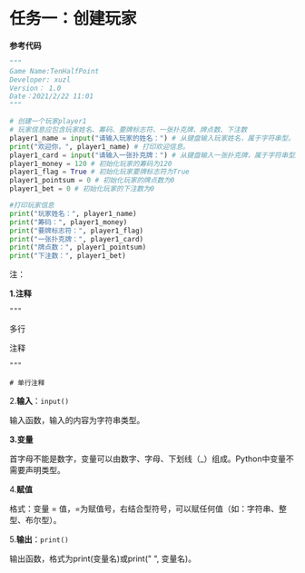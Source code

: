 ﻿# 任务一：创建玩家

**参考代码**

```python
"""
Game Name:TenHalfPoint
Developer: xuzl
Version： 1.0
Date：2021/2/22 11:01
"""

# 创建一个玩家player1
# 玩家信息应包含玩家姓名、筹码、要牌标志符、一张扑克牌、牌点数、下注数
player1_name = input("请输入玩家的姓名：") # 从键盘输入玩家姓名，属于字符串型。
print("欢迎你，", player1_name) # 打印欢迎信息。
player1_card = input("请输入一张扑克牌：") # 从键盘输入一张扑克牌，属于字符串型。
player1_money = 120 # 初始化玩家的筹码为120
player1_flag = True # 初始化玩家要牌标志符为True
player1_pointsum = 0 # 初始化玩家的牌点数为0
player1_bet = 0 # 初始化玩家的下注数为0

#打印玩家信息
print("玩家姓名：", player1_name)
print("筹码：", player1_money)
print("要牌标志符：", player1_flag)
print("一张扑克牌：", player1_card)
print("牌点数：", player1_pointsum)
print("下注数：", player1_bet)
```

注：

**1.注释**

`"""`

多行

注释

`"""`



`# 单行注释`

2.**输入**：`input()`

输入函数，输入的内容为字符串类型。

**3.变量**

首字母不能是数字，变量可以由数字、字母、下划线（_）组成。Python中变量不需要声明类型。

4.**赋值**

格式：变量 = 值，=为赋值号，右结合型符号，可以赋任何值（如：字符串、整型、布尔型）。

5.**输出**：`print()`

输出函数，格式为print(变量名)或print(" ", 变量名)。


